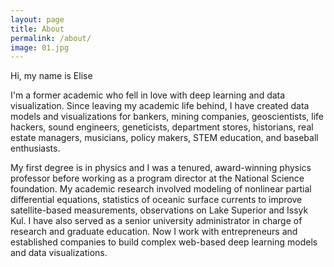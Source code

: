 ```yaml
---
layout: page
title: About
permalink: /about/
image: 01.jpg
---
```



Hi, my name is Elise 

I'm a former academic who fell in love with deep learning and data visualization. Since leaving my academic life behind, I have created data models and visualizations for bankers, mining companies, geoscientists, life hackers, sound engineers, geneticists, department stores, historians, real estate managers, musicians, policy makers, STEM education, and baseball enthusiasts.

My first degree is in physics and I was a tenured, award-winning physics professor before working as a program director at the National Science foundation. My academic research involved modeling of nonlinear partial differential equations, statistics of oceanic surface currents to improve satellite-based measurements, observations on Lake Superior and Issyk Kul. I have also served as a senior university administrator in charge of research and graduate education. Now I work with entrepreneurs and established companies to build complex web-based deep learning models and data visualizations. 



